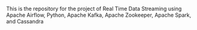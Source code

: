 This  is the repository for the project of Real Time Data Streaming using Apache Airflow, Python, Apache Kafka, Apache Zookeeper, Apache Spark, and Cassandra
